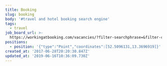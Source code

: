 ```yaml
---
title: Booking
slug: booking
body: '#travel and hotel booking search engine'
tags:
  - travel
job_board_url: >-
  https://workingatbooking.com/vacancies/?filter-searchphrase=&filter-city=berlin#heading
positions:
  - position: '{"type":"Point","coordinates":[52.5096131,13.3696919]}'
created_at: '2017-06-28T20:20:30.847Z'
updated_at: '2019-06-16T10:36:09.730Z'
---
```


